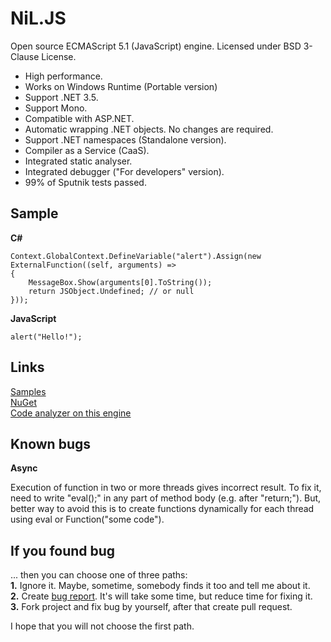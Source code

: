 
NiL.JS
======
    
Open source ECMAScript 5.1 (JavaScript) engine.
Licensed under BSD 3-Clause License.
    
* High performance.
* Works on Windows Runtime (Portable version)
* Support .NET 3.5.
* Support Mono.
* Compatible with ASP.NET.
* Automatic wrapping .NET objects. No changes are required.
* Support .NET namespaces (Standalone version).
* Compiler as a Service (CaaS).
* Integrated static analyser.
* Integrated debugger ("For developers" version).
* 99% of Sputnik tests passed.

## Sample
    
**C\#**

    Context.GlobalContext.DefineVariable("alert").Assign(new ExternalFunction((self, arguments) =>
    {
        MessageBox.Show(arguments[0].ToString());
        return JSObject.Undefined; // or null
    }));

**JavaScript**
    
    alert("Hello!");

## Links

[Samples](https://github.com/nilproject/NiL.JS/wiki/Samples)  
[NuGet](https://www.nuget.org/packages/NiL.JS)  
[Code analyzer on this engine](http://nilproject.net/linter.html)  

## Known bugs

**Async**

Execution of function in two or more threads gives incorrect result. To fix it, need to write "eval();" in any part of method body (e.g. after "return;"). But, better way to avoid this is to create functions dynamically for each thread using eval or Function("some code").

## If you found bug

... then you can choose one of three paths:  
  **1.** Ignore it. Maybe, sometime, somebody finds it too and tell me about it.  
  **2.** Create [bug report](https://github.com/nilproject/NiL.JS/issues). It's will take some time, but reduce time for fixing it.  
  **3.** Fork project and fix bug by yourself, after that create pull request.  

I hope that you will not choose the first path.
